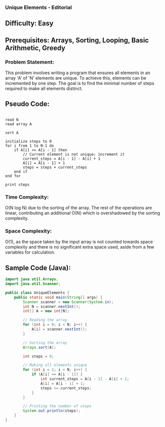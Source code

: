 ### **Unique Elements - Editorial**

## Difficulty: Easy

## Prerequisites: Arrays, Sorting, Looping, Basic Arithmetic, Greedy

### Problem Statement:
This problem involves writing a program that ensures all elements in an array 'A' of 'N' elements are unique. To achieve this, elements can be incremented by one step. The goal is to find the minimal number of steps required to make all elements distinct.

## Pseudo Code:

<pre><code>
read N
read array A

sort A

initialize steps to 0
for i from 1 to N-1 do
    if A[i] <= A[i - 1] then
        // Current element is not unique; increment it
        current_steps = A[i - 1] - A[i] + 1
        A[i] = A[i - 1] + 1
        steps = steps + current_steps
    end if
end for

print steps
</code></pre>

### Time Complexity:
O(N log N) due to the sorting of the array. The rest of the operations are linear, contributing an additional O(N) which is overshadowed by the sorting complexity.

### Space Complexity:
O(1), as the space taken by the input array is not counted towards space complexity and there is no significant extra space used, aside from a few variables for calculation.

## Sample Code (Java):

```java
import java.util.Arrays;
import java.util.Scanner;

public class UniqueElements {
    public static void main(String[] args) {
        Scanner scanner = new Scanner(System.in);
        int N = scanner.nextInt();
        int[] A = new int[N];

        // Reading the array
        for (int i = 0; i < N; i++) {
            A[i] = scanner.nextInt();
        }

        // Sorting the array
        Arrays.sort(A);

        int steps = 0;

        // Making all elements unique
        for (int i = 1; i < N; i++) {
            if (A[i] <= A[i - 1]) {
                int current_steps = A[i - 1] - A[i] + 1;
                A[i] = A[i - 1] + 1;
                steps += current_steps;
            }
        }

        // Printing the number of steps
        System.out.println(steps);
    }
}
